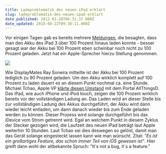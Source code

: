 ```yaml
---
title: Ladeproblematik des neuen iPad erklärt
slug: ladeproblematik-des-neuen-ipad-erklart
date_published: 2012-03-28T06:31:37.000Z
date_updated: 2018-08-22T09:38:11.000Z
---
```


Vor einigen Tagen gab es bereits mehrere [Meldungen](http://www.macrumors.com/2012/03/22/new-ipad-notes-battery-charging-at-100-safari-scaling-images/), die besagten, dass man den Akku des iPad 3 über 100 Prozent hinaus laden konnte - besser gesagt war der Akku bei 100 Prozent eben scheinbar noch nicht zu 100 Prozent geladen. Jetzt hat ein Apple-Sprecher hierzu Stellung genommen.

[![](//picdump.thafaker.de/2012/03/ipad-3-batterie.jpg)](__GHOST_URL__/ladeproblematik-des-neuen-ipad-erklart/ipad-3-batterie/)

Wie DisplayMates Ray Soneira mitteilte ist der Akku bei 100 Prozent lediglich zu 90 Prozent geladen. Um den Akku wirklich komplett auf 100 Prozent zu laden dauert es an diesem Punkt nochmal ca. eine Stunde. Michael Tchao, Apple VP [klärte diesen Umstand](http://allthingsd.com/20120327/apple-ipad-battery-nothing-to-get-charged-up-about/) mit dem Portal AllThingsD. Das iPad, wie auch iPhone und iPod touch, zeigen die 100 Prozent wirklich bereits vor der vollständigen Ladung an. Das Laden wird an dieser Stelle bis zur vollständigen Ladung des Akkus durchgeführt, der Akku wird dann wieder leicht entladen, um dann danach wieder bis zum Ende geladen werden zu können. Dieser Prozess wird solange durchgeführt bis das iDevice vom Strom getrennt wird. Egal an welchem Punkt in diesem Zyklus der Stecker gezogen wird, die Laufzeit des neuen iPad beträgt laut Apple weiterhin 10 Stunden. Laut Tchao sei dies deswegen so gelöst, damit man das Gerät solange eingesteckt lassen kann wie man wünscht. Zitat: *"Es ist ein großartiges Feature, das schon immer Teil von iOS gewesen ist"*. Hier greift dann wohl der altbekannte Spruch: "It´s not a bug, it´s a feature."
